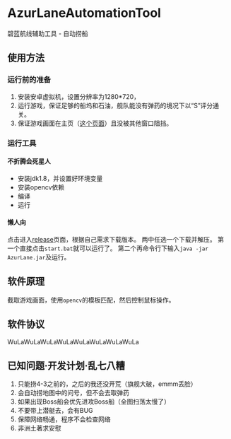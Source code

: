 # AzurLaneAutomationTool
碧蓝航线辅助工具 - 自动捞船

## 使用方法

### 运行前的准备
1. 安装安卓虚拟机，设置分辨率为1280*720，
2. 运行游戏，保证足够的船坞和石油，舰队能没有弹药的境况下以“S”评分通关。
3. 保证游戏画面在主页（[这个页面](https://ws1.sinaimg.cn/mw690/0063VSfxgy1fzz0wmjqlhj30zf0k0e81.jpg)）且没被其他窗口阻挡。

### 运行工具
#### 不折腾会死星人
* 安装jdk1.8，并设置好环境变量
* 安装opencv依赖
* 编译 
* 运行
#### 懒人向
点击进入[release](https://github.com/rainbowtrash2333/AzurLaneAutomationTool/releases)页面，根据自己需求下载版本。
两中任选一个下载并解压。
第一个直接点击`start.bat`就可以运行了。
第二个再命令行下输入`java -jar AzurLane.jar`及运行。


## 软件原理
截取游戏画面，使用`opencv`的模板匹配，然后控制鼠标操作。

## 软件协议
WuLaWuLaWuLaWuLaWuLaWuLaWuLaWuLa

## 已知问题·开发计划·乱七八糟
1. 只能捞4-3之前的，之后的我还没开荒（旗舰大破，emmm丢脸）
2. 会自动捞地图中的问号，但不会去取弹药
3. 如果出现Boss船会优先进攻Boss船（全图扫荡太慢了）
4. 不要带上潜艇去，会有BUG
5. 保障网络畅通，程序不会检查网络
6. 非洲土著求安慰
